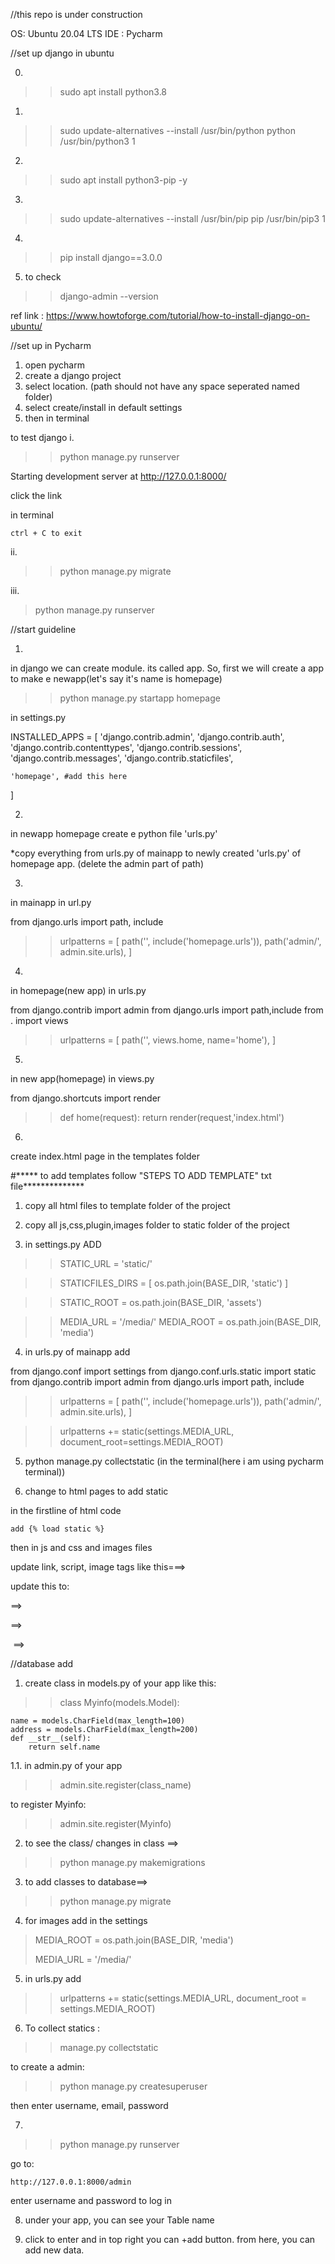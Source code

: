 
//this repo is under construction

OS: Ubuntu 20.04 LTS
IDE : Pycharm

//set up django in ubuntu

0. 
>> sudo apt install python3.8


1. 
>> sudo update-alternatives --install /usr/bin/python python /usr/bin/python3 1

2. 
>> sudo apt install python3-pip -y

3. 
>> sudo update-alternatives --install /usr/bin/pip pip /usr/bin/pip3 1


4. 
>> pip install django==3.0.0

5. to check
>> django-admin --version

ref link : https://www.howtoforge.com/tutorial/how-to-install-django-on-ubuntu/



//set up in Pycharm

1. open pycharm
2. create a django project
3. select location. (path should not have any space seperated named folder)
4. select create/install in default settings
5. then in terminal

to test django
i.	
>> python manage.py runserver

Starting development server at http://127.0.0.1:8000/

click the link

in terminal 

    ctrl + C to exit
 
ii. 	
>> python manage.py migrate

iii.	
> python manage.py runserver


//start guideline

1. 
in django we can create module. its called app.
So, first we will create a app
to make e newapp(let's say it's name is homepage)


>> python manage.py startapp homepage

in settings.py

INSTALLED_APPS = [
    'django.contrib.admin',
    'django.contrib.auth',
    'django.contrib.contenttypes',
    'django.contrib.sessions',
    'django.contrib.messages',
    'django.contrib.staticfiles',

    'homepage', #add this here
]

2.
in newapp homepage create e python file 'urls.py'

*copy everything from urls.py of mainapp to newly created 'urls.py' of homepage app.
(delete the admin part of path)

3.
in mainapp
	in url.py


from django.urls import path, include


>>urlpatterns = [
    path('', include('homepage.urls')),
    path('admin/', admin.site.urls),
]

4.
in homepage(new app)
	in urls.py


from django.contrib import admin
from django.urls import path,include
from . import views

>>urlpatterns = [
    path('', views.home, name='home'),
]


5.
in new app(homepage)
	in views.py


from django.shortcuts import render


>>def home(request):
    return render(request,'index.html')

6. 
create index.html page in the templates folder


#***** to add templates follow "STEPS TO ADD TEMPLATE" txt file**************



1. copy all html files to template folder of the project

2. copy all js,css,plugin,images folder to static folder of the project

3. in settings.py ADD

>>STATIC_URL = 'static/'

>>STATICFILES_DIRS = [
    os.path.join(BASE_DIR, 'static')
]

>>STATIC_ROOT = os.path.join(BASE_DIR, 'assets')

>>MEDIA_URL = '/media/'
>>MEDIA_ROOT = os.path.join(BASE_DIR, 'media') 

4. in urls.py of mainapp add

from django.conf import settings
from django.conf.urls.static import static
from django.contrib import admin
from django.urls import path, include

>>urlpatterns = [
    path('', include('homepage.urls')),
    path('admin/', admin.site.urls),
]

>>urlpatterns += static(settings.MEDIA_URL, document_root=settings.MEDIA_ROOT)

5. python manage.py collectstatic (in the terminal(here i am using pycharm terminal))

6. change to html pages to add static

in the firstline of html code

    add {% load static %} 


then in js and css and images files

update link, script, image tags like this===>


 <link rel="stylesheet" href="assets/css/main.css" /> 

update this to: 

==> 
    <link rel="stylesheet" href="{%static 'assets/css/main.css' %}" />

<script src="assets/js/jquery.min.js"></script> 
==> <script src="{% static 'assets/js/jquery.min.js' %}"></script>

<span class="image main"><img src="images/pic03.jpg" alt="" /></span> 
==> <span class="image main"><img src="{% static 'images/pic03.jpg' %}" alt="" /></span>


//database add

1. create class in models.py of your app
like this: 

>>class Myinfo(models.Model):
> 
    name = models.CharField(max_length=100)
    address = models.CharField(max_length=200)
    def __str__(self):
        return self.name 


1.1.
in admin.py of your app
>>admin.site.register(class_name)

to register Myinfo:
>>admin.site.register(Myinfo)

2. to see the class/ changes in class ==>

>> python manage.py makemigrations  

3. to add classes to database==>
>> python manage.py migrate 

4. for images add in the settings
>MEDIA_ROOT = os.path.join(BASE_DIR, 'media')
> 
>MEDIA_URL = '/media/'

5. in urls.py add
>>urlpatterns += static(settings.MEDIA_URL, document_root = settings.MEDIA_ROOT)

6. To collect statics :
  
>> manage.py collectstatic
	

to create a admin:

>> python manage.py createsuperuser

then enter username, email, password

7.
>> python manage.py runserver

go to:
	
	http://127.0.0.1:8000/admin

enter username and password to log in

8. under your app, you can see your Table name

9. click to enter and in top right you can +add button. from here, you can add new data.
